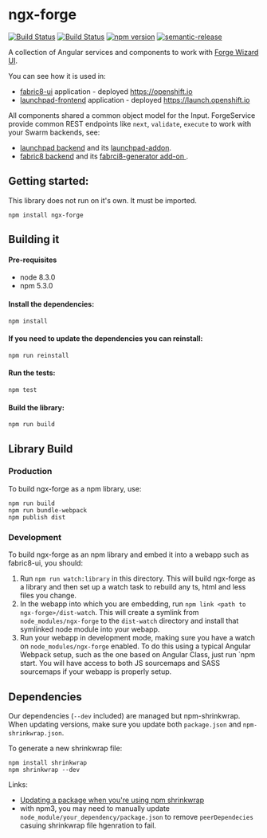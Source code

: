 # ngx-forge

[![Build Status](https://ci.centos.org/buildStatus/icon?job=devtools-ngx-forge-npm-publish-build-master)](https://ci.centos.org/view/Devtools/job/devtools-ngx-forge-npm-publish-build-master/) 
[![Build Status](http://jenkins.cd.test.fabric8.io/job/fabric8-launchpad/job/ngx-forge/job/master/)](http://jenkins.cd.test.fabric8.io/job/fabric8-ui/job/ngx-forge/job/master/) 
[![npm version](https://badge.fury.io/js/ngx-forge.svg)](https://badge.fury.io/js/ngx-forge)
[![semantic-release](https://img.shields.io/badge/%20%20%F0%9F%93%A6%F0%9F%9A%80-semantic--release-e10079.svg)](https://github.com/semantic-release/semantic-release) 

A collection of Angular services and components to work with [Forge Wizard UI](http://forge.jboss.org/).


You can see how it is used in:
* [fabric8-ui](https://github.com/fabric8io/fabric8-ui) application - deployed https://openshift.io 
* [launchpad-frontend](https://github.com/fabric8-launchpad/launchpad-frontend) application - deployed https://launch.openshift.io

All components shared a common object model for the Input. 
ForgeService provide common REST endpoints like `next`, `validate`, `execute` to work with your Swarm backends, see:
* [launchpad backend](https://github.com/fabric8-launch/launchpad-backend) and its [launchpad-addon](https://github.com/fabric8-launch/launchpad-addon).
* [fabric8 backend](https://github.com/fabric8io/generator-backend) and its [fabrci8-generator add-on ](https://github.com/fabric8io/fabric8-generator).

## Getting started:

This library does not run on it's own. It must be imported. 

`npm install ngx-forge`

  
## Building it 
 
#### Pre-requisites
* node 8.3.0
* npm 5.3.0

#### Install the dependencies:
 
 `npm install`
 
#### If you need to update the dependencies you can reinstall:
 
 `npm run reinstall`
 
#### Run the tests:
 
 `npm test`
 
#### Build the library:
 
 `npm run build`
 
## Library Build

### Production

To build ngx-forge as a npm library, use:

```
npm run build   
npm run bundle-webpack
npm publish dist
```

### Development

To build ngx-forge as an npm library and embed it into a webapp such as
fabric8-ui, you should:

1. Run `npm run watch:library` in this directory. This will build ngx-forge as
a library and then set up a watch task to rebuild any ts, html and less files you
change.
2. In the webapp into which you are embedding, run `npm link <path to ngx-forge>/dist-watch`.
This will create a symlink from `node_modules/ngx-forge` to the `dist-watch` directory
and install that symlinked node module into your webapp.
3. Run your webapp in development mode, making sure you have a watch on `node_modules/ngx-forge`
enabled. To do this using a typical Angular Webpack setup, such as the one based on Angular Class,
just run `npm start. You will have access to both JS sourcemaps and SASS sourcemaps if your webapp
is properly setup.

## Dependencies

Our dependencies (`--dev` included) are managed but npm-shrinkwrap.
When updating versions, make sure you update both `package.json` and `npm-shrinkwrap.json`.

To generate a new shrinkwrap file:
```
npm install shrinkwrap
npm shrinkwrap --dev
```
Links:

* [Updating a package when you're using npm shrinkwrap](https://gist.github.com/alanhogan/a32889830384f4e190fa)
* with npm3, you may need to manually update `node_module/your_dependency/package.json` to remove `peerDependecies` casuing shrinkwrap file hgenration to fail.